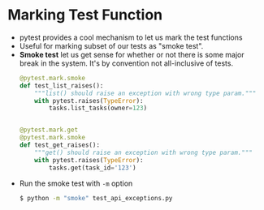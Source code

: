 # Marking Test Function
- pytest provides a cool mechanism to let us mark the test functions
- Useful for marking subset of our tests as "smoke test".
- **Smoke test** let us get sense for whether or not there is some major break in the system. It's by convention not all-inclusive of tests.
  ```python
  @pytest.mark.smoke
  def test_list_raises():
      """list() should raise an exception with wrong type param."""
      with pytest.raises(TypeError):
          tasks.list_tasks(owner=123)


  @pytest.mark.get
  @pytest.mark.smoke
  def test_get_raises():
      """get() should raise an exception with wrong type param."""
      with pytest.raises(TypeError):
          tasks.get(task_id='123')
  ```
- Run the smoke test with `-m` option
  ```bash
  $ python -m "smoke" test_api_exceptions.py
  ```
